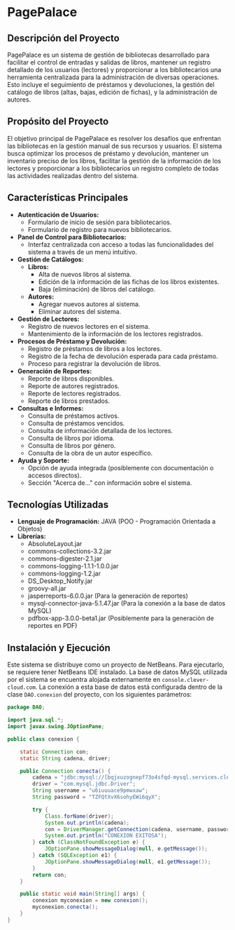 # PagePalace

## Descripción del Proyecto

PagePalace es un sistema de gestión de bibliotecas desarrollado para facilitar el control de entradas y salidas de libros, mantener un registro detallado de los usuarios (lectores) y proporcionar a los bibliotecarios una herramienta centralizada para la administración de diversas operaciones. Esto incluye el seguimiento de préstamos y devoluciones, la gestión del catálogo de libros (altas, bajas, edición de fichas), y la administración de autores.

## Propósito del Proyecto

El objetivo principal de PagePalace es resolver los desafíos que enfrentan las bibliotecas en la gestión manual de sus recursos y usuarios. El sistema busca optimizar los procesos de préstamo y devolución, mantener un inventario preciso de los libros, facilitar la gestión de la información de los lectores y proporcionar a los bibliotecarios un registro completo de todas las actividades realizadas dentro del sistema.

## Características Principales

* **Autenticación de Usuarios:**
    * Formulario de inicio de sesión para bibliotecarios.
    * Formulario de registro para nuevos bibliotecarios.
* **Panel de Control para Bibliotecarios:**
    * Interfaz centralizada con acceso a todas las funcionalidades del sistema a través de un menú intuitivo.
* **Gestión de Catálogos:**
    * **Libros:**
        * Alta de nuevos libros al sistema.
        * Edición de la información de las fichas de los libros existentes.
        * Baja (eliminación) de libros del catálogo.
    * **Autores:**
        * Agregar nuevos autores al sistema.
        * Eliminar autores del sistema.
* **Gestión de Lectores:**
    * Registro de nuevos lectores en el sistema.
    * Mantenimiento de la información de los lectores registrados.
* **Procesos de Préstamo y Devolución:**
    * Registro de préstamos de libros a los lectores.
    * Registro de la fecha de devolución esperada para cada préstamo.
    * Proceso para registrar la devolución de libros.
* **Generación de Reportes:**
    * Reporte de libros disponibles.
    * Reporte de autores registrados.
    * Reporte de lectores registrados.
    * Reporte de libros prestados.
* **Consultas e Informes:**
    * Consulta de préstamos activos.
    * Consulta de préstamos vencidos.
    * Consulta de información detallada de los lectores.
    * Consulta de libros por idioma.
    * Consulta de libros por género.
    * Consulta de la obra de un autor específico.
* **Ayuda y Soporte:**
    * Opción de ayuda integrada (posiblemente con documentación o accesos directos).
    * Sección "Acerca de..." con información sobre el sistema.

## Tecnologías Utilizadas

* **Lenguaje de Programación:** JAVA (POO - Programación Orientada a Objetos)
* **Librerías:**
    * AbsoluteLayout.jar
    * commons-collections-3.2.jar
    * commons-digester-2.1.jar
    * commons-logging-1.1.1-1.0.0.jar
    * commons-logging-1.2.jar
    * DS_Desktop_Notify.jar
    * groovy-all.jar
    * jasperreports-6.0.0.jar (Para la generación de reportes)
    * mysql-connector-java-5.1.47.jar (Para la conexión a la base de datos MySQL)
    * pdfbox-app-3.0.0-beta1.jar (Posiblemente para la generación de reportes en PDF)

## Instalación y Ejecución

Este sistema se distribuye como un proyecto de NetBeans. Para ejecutarlo, se requiere tener NetBeans IDE instalado. La base de datos MySQL utilizada por el sistema se encuentra alojada externamente en `console.clever-cloud.com`. La conexión a esta base de datos está configurada dentro de la clase `DAO.conexion` del proyecto, con los siguientes parámetros:

```java
package DAO;

import java.sql.*;
import javax.swing.JOptionPane;

public class conexion {

    static Connection con;
    static String cadena, driver;

    public Connection conecta() {
        cadena = "jdbc:mysql://[bqjxuzognepf73o4sfqd-mysql.services.clever-cloud.com:3306/bqjxuzognepf73o4sfqd](https://bqjxuzognepf73o4sfqd-mysql.services.clever-cloud.com:3306/bqjxuzognepf73o4sfqd)";
        driver = "com.mysql.jdbc.Driver";
        String username = "u6iuuuace9pmwxaw";
        String password = "TZFQtXvX6sohyEWi6qyX";

        try {
            Class.forName(driver);
            System.out.println(cadena);
            con = DriverManager.getConnection(cadena, username, password);
            System.out.println("CONEXION EXITOSA");
        } catch (ClassNotFoundException e) {
            JOptionPane.showMessageDialog(null, e.getMessage());
        } catch (SQLException e1) {
            JOptionPane.showMessageDialog(null, e1.getMessage());
        }
        return con;
    }

    public static void main(String[] args) {
        conexion myconexion = new conexion();
        myconexion.conecta();
    }
}
